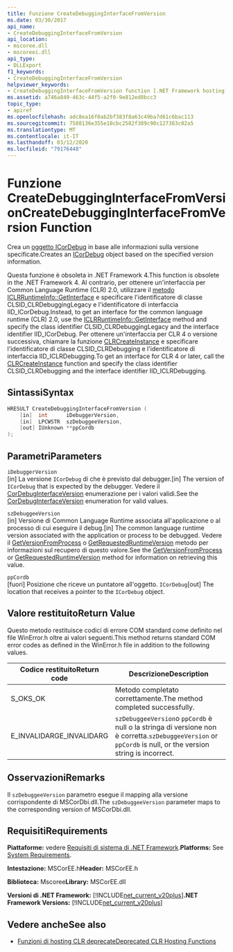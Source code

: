 ```yaml
---
title: Funzione CreateDebuggingInterfaceFromVersion
ms.date: 03/30/2017
api_name:
- CreateDebuggingInterfaceFromVersion
api_location:
- mscoree.dll
- mscoreei.dll
api_type:
- DLLExport
f1_keywords:
- CreateDebuggingInterfaceFromVersion
helpviewer_keywords:
- CreateDebuggingInterfaceFromVersion function [.NET Framework hosting]
ms.assetid: a746a849-463c-44f5-a2f0-9e812ed8bcc3
topic_type:
- apiref
ms.openlocfilehash: adc8ea16f0ab2bf383f8a63c49ba7d61c6bac113
ms.sourcegitcommit: 7588136e355e10cbc2582f389c90c127363c02a5
ms.translationtype: MT
ms.contentlocale: it-IT
ms.lasthandoff: 03/12/2020
ms.locfileid: "79176448"
---
```

# <a name="createdebugginginterfacefromversion-function"></a><span data-ttu-id="776c1-102">Funzione CreateDebuggingInterfaceFromVersion</span><span class="sxs-lookup"><span data-stu-id="776c1-102">CreateDebuggingInterfaceFromVersion Function</span></span>
<span data-ttu-id="776c1-103">Crea un [oggetto ICorDebug](../../../../docs/framework/unmanaged-api/debugging/icordebug-interface.md) in base alle informazioni sulla versione specificate.</span><span class="sxs-lookup"><span data-stu-id="776c1-103">Creates an [ICorDebug](../../../../docs/framework/unmanaged-api/debugging/icordebug-interface.md) object based on the specified version information.</span></span>  
  
 <span data-ttu-id="776c1-104">Questa funzione è obsoleta in .NET Framework 4.</span><span class="sxs-lookup"><span data-stu-id="776c1-104">This function is obsolete in the .NET Framework 4.</span></span> <span data-ttu-id="776c1-105">Al contrario, per ottenere un'interfaccia per Common Language Runtime (CLR) 2.0, utilizzare il [metodo ICLRRuntimeInfo::GetInterface](../../../../docs/framework/unmanaged-api/hosting/iclrruntimeinfo-getinterface-method.md) e specificare l'identificatore di classe CLSID_CLRDebuggingLegacy e l'identificatore di interfaccia IID_ICorDebug.</span><span class="sxs-lookup"><span data-stu-id="776c1-105">Instead, to get an interface for the common language runtime (CLR) 2.0, use the [ICLRRuntimeInfo::GetInterface](../../../../docs/framework/unmanaged-api/hosting/iclrruntimeinfo-getinterface-method.md) method and specify the class identifier CLSID_CLRDebuggingLegacy and the interface identifier IID_ICorDebug.</span></span> <span data-ttu-id="776c1-106">Per ottenere un'interfaccia per CLR 4 o versione successiva, chiamare la funzione [CLRCreateInstance](../../../../docs/framework/unmanaged-api/hosting/clrcreateinstance-function.md) e specificare l'identificatore di classe CLSID_CLRDebugging e l'identificatore di interfaccia IID_ICLRDebugging.</span><span class="sxs-lookup"><span data-stu-id="776c1-106">To get an interface for CLR 4 or later, call the [CLRCreateInstance](../../../../docs/framework/unmanaged-api/hosting/clrcreateinstance-function.md) function and specify the class identifier CLSID_CLRDebugging and the interface identifier IID_ICLRDebugging.</span></span>  
  
## <a name="syntax"></a><span data-ttu-id="776c1-107">Sintassi</span><span class="sxs-lookup"><span data-stu-id="776c1-107">Syntax</span></span>  
  
```cpp  
HRESULT CreateDebuggingInterfaceFromVersion (  
    [in]  int      iDebuggerVersion,
    [in]  LPCWSTR  szDebuggeeVersion,
    [out] IUnknown **ppCordb  
);  
```  
  
## <a name="parameters"></a><span data-ttu-id="776c1-108">Parametri</span><span class="sxs-lookup"><span data-stu-id="776c1-108">Parameters</span></span>  
 `iDebuggerVersion`  
 <span data-ttu-id="776c1-109">[in] La versione `ICorDebug` di che è previsto dal debugger.</span><span class="sxs-lookup"><span data-stu-id="776c1-109">[in] The version of `ICorDebug` that is expected by the debugger.</span></span> <span data-ttu-id="776c1-110">Vedere il [CorDebugInterfaceVersion](../../../../docs/framework/unmanaged-api/debugging/cordebuginterfaceversion-enumeration.md) enumerazione per i valori validi.</span><span class="sxs-lookup"><span data-stu-id="776c1-110">See the [CorDebugInterfaceVersion](../../../../docs/framework/unmanaged-api/debugging/cordebuginterfaceversion-enumeration.md) enumeration for valid values.</span></span>  
  
 `szDebuggeeVersion`  
 <span data-ttu-id="776c1-111">[in] Versione di Common Language Runtime associata all'applicazione o al processo di cui eseguire il debug.</span><span class="sxs-lookup"><span data-stu-id="776c1-111">[in] The common language runtime version associated with the application or process to be debugged.</span></span> <span data-ttu-id="776c1-112">Vedere il [GetVersionFromProcess](../../../../docs/framework/unmanaged-api/hosting/getversionfromprocess-function.md) o [GetRequestedRuntimeVersion](../../../../docs/framework/unmanaged-api/hosting/getrequestedruntimeversion-function.md) metodo per informazioni sul recupero di questo valore.</span><span class="sxs-lookup"><span data-stu-id="776c1-112">See the [GetVersionFromProcess](../../../../docs/framework/unmanaged-api/hosting/getversionfromprocess-function.md) or [GetRequestedRuntimeVersion](../../../../docs/framework/unmanaged-api/hosting/getrequestedruntimeversion-function.md) method for information on retrieving this value.</span></span>  
  
 `ppCordb`  
 <span data-ttu-id="776c1-113">[fuori] Posizione che riceve un puntatore all'oggetto. `ICorDebug`</span><span class="sxs-lookup"><span data-stu-id="776c1-113">[out] The location that receives a pointer to the `ICorDebug` object.</span></span>  
  
## <a name="return-value"></a><span data-ttu-id="776c1-114">Valore restituito</span><span class="sxs-lookup"><span data-stu-id="776c1-114">Return Value</span></span>  
 <span data-ttu-id="776c1-115">Questo metodo restituisce codici di errore COM standard come definito nel file WinError.h oltre ai valori seguenti.</span><span class="sxs-lookup"><span data-stu-id="776c1-115">This method returns standard COM error codes as defined in the WinError.h file in addition to the following values.</span></span>  
  
|<span data-ttu-id="776c1-116">Codice restituito</span><span class="sxs-lookup"><span data-stu-id="776c1-116">Return code</span></span>|<span data-ttu-id="776c1-117">Descrizione</span><span class="sxs-lookup"><span data-stu-id="776c1-117">Description</span></span>|  
|-----------------|-----------------|  
|<span data-ttu-id="776c1-118">S_OK</span><span class="sxs-lookup"><span data-stu-id="776c1-118">S_OK</span></span>|<span data-ttu-id="776c1-119">Metodo completato correttamente.</span><span class="sxs-lookup"><span data-stu-id="776c1-119">The method completed successfully.</span></span>|  
|<span data-ttu-id="776c1-120">E_INVALIDARG</span><span class="sxs-lookup"><span data-stu-id="776c1-120">E_INVALIDARG</span></span>|<span data-ttu-id="776c1-121">`szDebuggeeVersion`o `ppCordb` è null o la stringa di versione non è corretta.</span><span class="sxs-lookup"><span data-stu-id="776c1-121">`szDebuggeeVersion` or `ppCordb` is null, or the version string is incorrect.</span></span>|  
  
## <a name="remarks"></a><span data-ttu-id="776c1-122">Osservazioni</span><span class="sxs-lookup"><span data-stu-id="776c1-122">Remarks</span></span>  
 <span data-ttu-id="776c1-123">Il `szDebuggeeVersion` parametro esegue il mapping alla versione corrispondente di MSCorDbi.dll.</span><span class="sxs-lookup"><span data-stu-id="776c1-123">The `szDebuggeeVersion` parameter maps to the corresponding version of MSCorDbi.dll.</span></span>  
  
## <a name="requirements"></a><span data-ttu-id="776c1-124">Requisiti</span><span class="sxs-lookup"><span data-stu-id="776c1-124">Requirements</span></span>  
 <span data-ttu-id="776c1-125">**Piattaforme:** vedere [Requisiti di sistema di .NET Framework](../../../../docs/framework/get-started/system-requirements.md).</span><span class="sxs-lookup"><span data-stu-id="776c1-125">**Platforms:** See [System Requirements](../../../../docs/framework/get-started/system-requirements.md).</span></span>  
  
 <span data-ttu-id="776c1-126">**Intestazione:** MSCorEE.h</span><span class="sxs-lookup"><span data-stu-id="776c1-126">**Header:** MSCorEE.h</span></span>  
  
 <span data-ttu-id="776c1-127">**Biblioteca:** Mscoree</span><span class="sxs-lookup"><span data-stu-id="776c1-127">**Library:** MSCorEE.dll</span></span>  
  
 <span data-ttu-id="776c1-128">**Versioni di .NET Framework:** [!INCLUDE[net_current_v20plus](../../../../includes/net-current-v20plus-md.md)]</span><span class="sxs-lookup"><span data-stu-id="776c1-128">**.NET Framework Versions:** [!INCLUDE[net_current_v20plus](../../../../includes/net-current-v20plus-md.md)]</span></span>  
  
## <a name="see-also"></a><span data-ttu-id="776c1-129">Vedere anche</span><span class="sxs-lookup"><span data-stu-id="776c1-129">See also</span></span>

- [<span data-ttu-id="776c1-130">Funzioni di hosting CLR deprecate</span><span class="sxs-lookup"><span data-stu-id="776c1-130">Deprecated CLR Hosting Functions</span></span>](../../../../docs/framework/unmanaged-api/hosting/deprecated-clr-hosting-functions.md)
